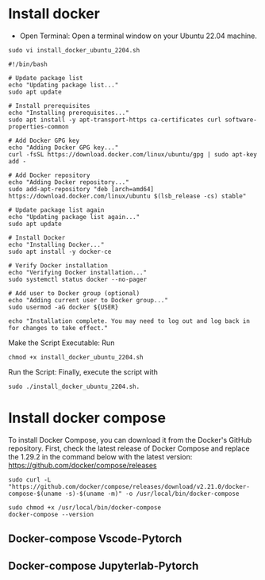 
# Install docker 


* Open Terminal: Open a terminal window on your Ubuntu 22.04 machine.


```
sudo vi install_docker_ubuntu_2204.sh 
```

```
#!/bin/bash

# Update package list
echo "Updating package list..."
sudo apt update

# Install prerequisites
echo "Installing prerequisites..."
sudo apt install -y apt-transport-https ca-certificates curl software-properties-common

# Add Docker GPG key
echo "Adding Docker GPG key..."
curl -fsSL https://download.docker.com/linux/ubuntu/gpg | sudo apt-key add -

# Add Docker repository
echo "Adding Docker repository..."
sudo add-apt-repository "deb [arch=amd64] https://download.docker.com/linux/ubuntu $(lsb_release -cs) stable"

# Update package list again
echo "Updating package list again..."
sudo apt update

# Install Docker
echo "Installing Docker..."
sudo apt install -y docker-ce

# Verify Docker installation
echo "Verifying Docker installation..."
sudo systemctl status docker --no-pager

# Add user to Docker group (optional)
echo "Adding current user to Docker group..."
sudo usermod -aG docker ${USER}

echo "Installation complete. You may need to log out and log back in for changes to take effect."

```

Make the Script Executable: Run 

```
chmod +x install_docker_ubuntu_2204.sh 
```


Run the Script: Finally, execute the script with 

```
sudo ./install_docker_ubuntu_2204.sh.
```




# Install docker compose

To install Docker Compose, you can download it from the Docker's GitHub repository. First, check the latest release of Docker Compose and replace the 1.29.2 in the command below with the latest version:
https://github.com/docker/compose/releases


```
sudo curl -L "https://github.com/docker/compose/releases/download/v2.21.0/docker-compose-$(uname -s)-$(uname -m)" -o /usr/local/bin/docker-compose

```

```
sudo chmod +x /usr/local/bin/docker-compose
docker-compose --version

```

## Docker-compose Vscode-Pytorch
## Docker-compose Jupyterlab-Pytorch
